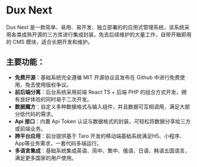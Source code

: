 # Dux Next

Dux Next 是一款简单、易用、易开发、独立部署的的应用式管理系统，该系统采用各类成熟开源的三方库进行集成封装，免去后续维护的大量工作，自带开箱即用的 CMS 模块，适合长期开发和维护。

## 主要功能：

- **免费开源**：基础系统完全遵循 MIT 开源协议且发布在 Github 中进行免费使用，免去使用版权争议。
- **前后端分离**：后台系统采用前端 React TS + 后端 PHP 的组合方式开发，拥有良好体验的同时易于二次开发。
- **数据魔方**：自定义多种数据格式与输入组件，并且数据可互相调用，满足大部分低代码的需求。
- **Api 接口**：内置 Api Token 认证与数据格式的封装，可轻松将数据分享给三方或前端业务。
- **跨平台应用**：前台提供基于 Taro 开发的移动端基础系统满足H5、小程序、App等业务需求，一套代码多端运行。
- **多语言集成**：基础系统集成英语、简中、繁中、俄语、日语、韩语五国语言，满足更多国家的用户使用。